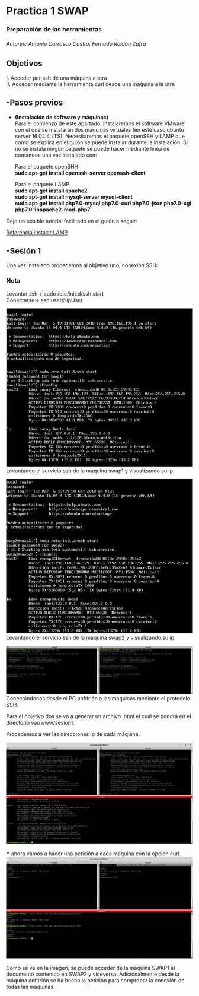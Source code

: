 ﻿# Practica 1 SWAP   

### Preparación de las herramientas

###### Autores: Antonio Carrasco Castro, Fernado Roldán Zafra  

## Objetivos 
I. Acceder por ssh de una máquina a otra  
II. Acceder mediante la herramienta curl desde una máquina a la otra  

## -Pasos previos  
* **(Instalación de software y máquinas)**  
Para el comienzo de este apartado, instalaremos el software VMware con el que se instalarán dos máquinas virtuales (en este caso ubuntu server 16.04.4 LTS). Necesitaremos el paquete openSSH y LAMP que como se explica en el guión se puede instalar durante la instalación. Si no se instala ningún paquete se puede hacer mediante linea de comandos una vez instalado con: 
	
	Para el paquete openSHH:  
**sudo apt-get install openssh-server openssh-client**
	
	Para el paquete LAMP:  
 **sudo apt-get install apache2**  
 **sudo apt-get install mysql-server mysql-client**  
**sudo apt-get install php7.0-mysql php7.0-curl php7.0-json php7.0-cgi  php7.0 libapache2-mod-php7**  

Dejo un posible tutorial facilitado en el guión a seguir:

[Referencia instalar LAMP](https://www.unixmen.com/how-to-install-lamp-stack-on-ubuntu-16-04/)  

## -Sesión 1  
Una vez instalado procedemos al objetivo uno, conexión SSH:

### Nota ###  
Levantar ssh-> sudo /etc/init.d/ssh start  
Conectarse-> ssh user@ipUser  

![img](https://github.com/jonio1992/SWAP/blob/master/practica1/img/1.png)  
Levantando el servicio ssh de la maquina swap1 y visualizando su ip.

![img](https://github.com/jonio1992/SWAP/blob/master/practica1/img/2.png)  
Levantando el servicio ssh de la maquina swap2 y visualizando su ip.

![img](https://github.com/jonio1992/SWAP/blob/master/practica1/img/3.png)  
Conectándonos desde el PC anfitrión a las maquinas mediante el protocolo SSH.

Para el objetivo dos se va a generar un archivo .html el cual se pondrá en el directorio var/www/sesion1.  

Procedemos a ver las direcciones ip de cada máquina.  

![img](https://github.com/jonio1992/SWAP/blob/master/practica1/img/4.png)  

Y ahora vamos a hacer una petición a cada máquina con la opción curl.  
![img](https://github.com/jonio1992/SWAP/blob/master/practica1/img/5.png)  

Como se ve en la imagen, se puede acceder de la máquina SWAP1 al documento contenido en SWAP2 y viceversa. Adicionalmente desde la máquina anfitrión se ha hecho la petición para comprobar la conexión de todas las máquinas.  
